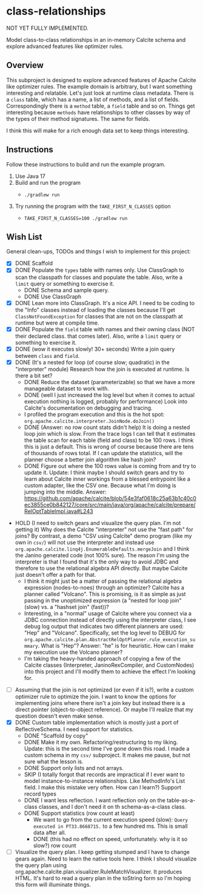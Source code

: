 # class-relationships

NOT YET FULLY IMPLEMENTED.

Model class-to-class relationships in an in-memory Calcite schema and explore advanced features like optimizer rules.  


## Overview

This subproject is designed to explore advanced features of Apache Calcite like optimizer rules. The example domain is
arbitrary, but I want something interesting and relatable. Let's just look at runtime class metadata. There is a `class`
table, which has a name, a list of methods, and a list of fields. Correspondingly there is a `method` table, a `field`
table and so on. Things get interesting because `methods` have relationships to other classes by way of the types of their
method signatures. The same for fields.

I think this will make for a rich enough data set to keep things interesting.


## Instructions

Follow these instructions to build and run the example program.

1. Use Java 17
2. Build and run the program
    * ```shell
      ./gradlew run
      ```
3. Try running the program with the `TAKE_FIRST_N_CLASSES` option
    * ```shell
      TAKE_FIRST_N_CLASSES=100 ./gradlew run
      ```


## Wish List

General clean-ups, TODOs and things I wish to implement for this project:

* [x] DONE Scaffold
* [x] DONE Populate the `types` table with names only. Use ClassGraph to scan the classpath for classes and populate the table.
  Also, write a `limit` query or something to exercise it.
   * DONE Schema and sample query.
   * DONE Use ClassGraph
* [x] DONE Lean more into ClassGraph. It's a nice API. I need to be coding to the "Info" classes instead of loading
  the classes because I'll get `ClassNotFoundException` for classes that are not on the classpath at runtime but were
  at compile time.
* [x] DONE Populate the `field` table with names and their owning class (NOT their declared class. that comes later). Also, write a `limit` query or something to exercise it.
* [x] DONE (wow it executes slowly! 30+ seconds) Write a join query between `class` and `field`.
* [x] DONE (It's a nested for loop (of course slow; quadratic) in the "interpreter" module) Research how the join is executed at runtime. Is there a bit set?
  * DONE Reduce the dataset (parameterizable) so that we have a more manageable dataset to work with.
  * DONE (well I just increased the log level but when it comes to actual execution nothing is logged, probably for performance) Look into Calcite's documentation on debugging and tracing.
  * I profiled the program execution and this is the hot spot: `org.apache.calcite.interpreter.JoinNode.doJoin()`
  * DONE (Answer: no row count stats didn't help) It is doing a nested loop join which is slow. From the trace logs I can tell that it estimates the table scan for each
    table (field and class) to be 100 rows. I think this is just a default. This is wrong of course because there are
    tens of thousands of rows total. If I can update the statistics, will the planner choose a better join algorithm
    like hash join?
  * DONE Figure out where the 100 rows value is coming from and try to update it. Update: I think maybe I should
    switch gears and try to learn about Calcite inner workings from a blessed entrypoint like a custom adapter, like the
    CSV one. Because what I'm doing is jumping into the middle. Answer: https://github.com/apache/calcite/blob/54e3faf0618c25a63b1c40c0ec3855ce0b842127/core/src/main/java/org/apache/calcite/prepare/RelOptTableImpl.java#L243
* HOLD (I need to switch gears and visualize the query plan. I'm not getting it) Why does the Calcite "interpreter" not use the "fast path" for joins? By contrast, a demo "CSV using Calcite" demo
  program (like my own in `csv/`) will not use the interpreter and instead use `org.apache.calcite.linq4j.EnumerableDefaults.mergeJoin`
  and I think the Janino generated code (not 100% sure). The reason I'm using the interpreter is that I found that
  it's the only way to avoid JDBC and therefore to use the relational algebra API directly. But maybe Calcite just
  doesn't offer a path for that.
  * I think it might just be a matter of passing the relational algebra expression (nodes-to-noes) through an optimizer?
    Calcite has a planner called "Volcano". This is promising, is it as simple as just passing in the unoptimized expression
    (a "nested for loop join" (slow) vs. a "hashset join" (fast))?
  * Interesting, in a "normal" usage of Calcite where you connect via a JDBC connection instead of directly using the
    interpreter class, I see debug log output that indicates two different planners are used: "Hep" and "Volcano".
    Specifically, set the log level to DEBUG for `org.apache.calcite.plan.AbstractRelOptPlanner.rule_execution_summary`.
    What is "Hep"? Answer: "he" is for heuristic. How can I make my execution use the Volcano planner?
  * I'm taking the heavy-handed approach of copying a few of the Calcite classes (Interpreter, JaninoRexCompiler, and
    CustomNodes) into this project and I'll modify them to achieve the effect I'm looking for.
* [ ] Assuming that the join is not optimized (or even if it is?), write a custom optimizer rule to optimize the join.
  I want to know the options for implementing joins where there isn't a join key but instead there is a direct pointer
  (object-to-object reference). Or maybe I'll realize that my question doesn't even make sense.
* [x] DONE Custom table implementation which is mostly just a port of ReflectiveSchema. I need support for statistics.
  * DONE "Scaffold by copy"
  * DONE Make it my own. Refactoring/restructuring to my liking. Update: this is the second time I've gone down
    this road. I made a custom schema in my `csv/` subproject. It makes me pause, but not sure what the lesson is.
  * DONE Support only lists and not arrays.
  * SKIP (I totally forgot that records are impractical if I ever want to model instance-to-instance
    relationships. Like MethodInfo's List<ClassInfo> field. I make this mistake very often. How can I learn?) Support record types
  * DONE I want less reflection. I want reflection only on the table-as-a-class classes, and I don't need it on
    th schema-as-a-class class.
  * DONE Support statistics (row count at least)
    * We want to go from the current execution speed (slow): `Query executed in PT33.866871S.` to a few hundred ms. This
      is small data after all.
    * DONE (this had no effect on speed, unfortunately. why is it so slow?) row count
* [ ] Visualize the query plan. I keep getting stumped and I have to change gears again. Need to learn the native tools
  here. I think I should visualize the query plan using org.apache.calcite.plan.visualizer.RuleMatchVisualizer. It
  produces HTML. It's hard to read a query plan in the toString form so I'm hoping this form will illuminate things.
